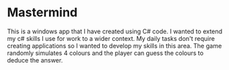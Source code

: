 # Mastermind

This is a windows app that I have created using C# code.
I wanted to extend my c# skills I use for work to a wider context. My daily tasks don't require creating applications so I wanted to develop my skills in this area.
The game randomly simulates 4 colours and the player can guess the colours to deduce the answer. 
